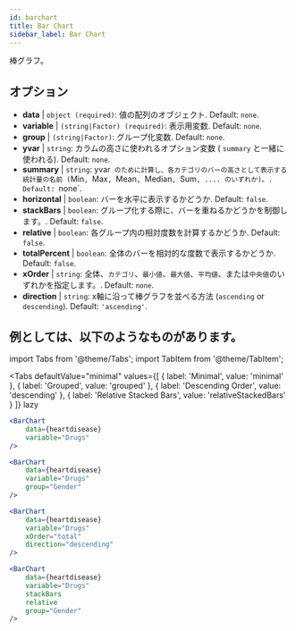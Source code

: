 ```yaml
---
id: barchart
title: Bar Chart
sidebar_label: Bar Chart
---
```


棒グラフ。

## オプション

* __data__ | `object (required)`: 値の配列のオブジェクト. Default: `none`.
* __variable__ | `(string|Factor) (required)`: 表示用変数. Default: `none`.
* __group__ | `(string|Factor)`: グループ化変数. Default: `none`.
* __yvar__ | `string`: カラムの高さに使われるオプション変数 ( `summary` と一緒に使われる). Default: `none`.
* __summary__ | `string`: yvar` のために計算し、各カテゴリのバーの高さとして表示する統計量の名前 (`Min`, `Max`, `Mean`, `Median`, `Sum`, .... のいずれか)。. Default: `none`.
* __horizontal__ | `boolean`: バーを水平に表示するかどうか. Default: `false`.
* __stackBars__ | `boolean`: グループ化する際に、バーを重ねるかどうかを制御します。. Default: `false`.
* __relative__ | `boolean`: 各グループ内の相対度数を計算するかどうか. Default: `false`.
* __totalPercent__ | `boolean`: 全体のバーを相対的な度数で表示するかどうか. Default: `false`.
* __xOrder__ | `string`: 全体、`カテゴリ`、`最小値`、`最大値`、`平均値`、または`中央値`のいずれかを指定します。. Default: `none`.
* __direction__ | `string`: x軸に沿って棒グラフを並べる方法 (`ascending` or `descending`). Default: `'ascending'`.


## 例としては、以下のようなものがあります。

import Tabs from '@theme/Tabs';
import TabItem from '@theme/TabItem';

<Tabs
    defaultValue="minimal"
    values={[
        { label: 'Minimal', value: 'minimal' },
        { label: 'Grouped', value: 'grouped' },
        { label: 'Descending Order', value: 'descending' },
        { label: 'Relative Stacked Bars', value: 'relativeStackedBars' }
    ]}
    lazy
>

<TabItem value="minimal">

```jsx live
<BarChart 
    data={heartdisease} 
    variable="Drugs"
/>
```
</TabItem>

<TabItem value="grouped">

```jsx live
<BarChart 
    data={heartdisease} 
    variable="Drugs"
    group="Gender"
/>
```

</TabItem>

<TabItem value="descending">

```jsx live
<BarChart 
    data={heartdisease} 
    variable="Drugs"
    xOrder="total"
    direction="descending"
/>
```
</TabItem>

<TabItem value="relativeStackedBars">

```jsx live
<BarChart 
    data={heartdisease} 
    variable="Drugs"
    stackBars
    relative
    group="Gender"
/>
```
</TabItem>

</Tabs>
